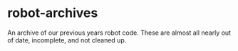 # robot-archives
An archive of our previous years robot code. These are almost all nearly out of date, incomplete, and not cleaned up.
